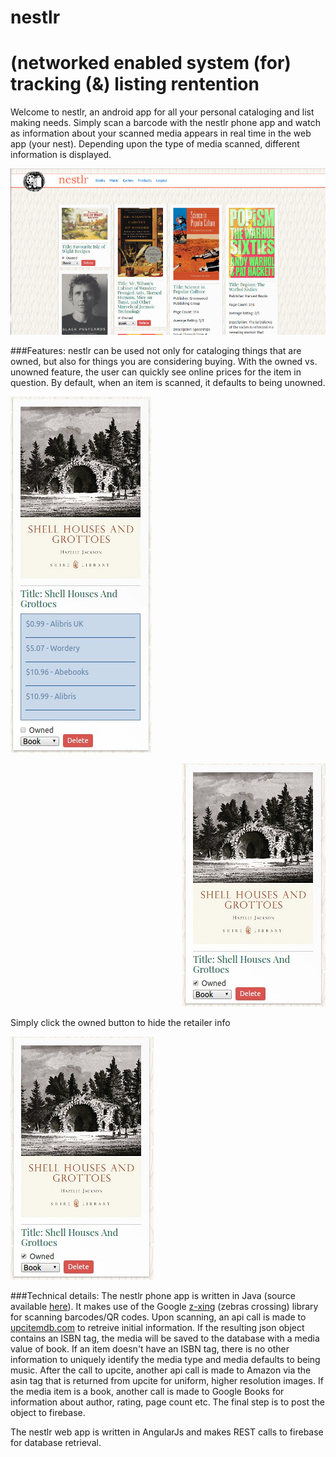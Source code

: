 # nestlr
# (networked enabled system (for) tracking (&) listing rentention

Welcome to nestlr, an android app for all your personal cataloging and list making needs.
Simply scan a barcode with the nestlr phone app and watch as information about your scanned
media appears in real time in the web app (your nest). Depending upon the type of media scanned,
different information is displayed. 

<p align="center">
  <img src="./img/SiteResources/Main.jpg">
</p>

###Features:
nestlr can be used not only for cataloging things that are owned, but also for things you are considering buying.
With the owned vs. unowned feature, the user can quickly see online prices for the item in question. By default, 
when an item is scanned, it defaults to being unowned.

<p align="left">
  <img src="./img/SiteResources/ShellUnOwned.jpg">
</p>
<p align="right">
  <img src="./img/SiteResources/ShellOwned.jpg">
</p>
<!--![](./img/SiteResources/ShellUnOwned.jpg)-->

Simply click the owned button to hide the retailer info

![](./img/SiteResources/ShellOwned.jpg)

###Technical details:
The nestlr phone app is written in Java (source available [here](https://github.com/sulaiman-allen/nestlr-android)).
It makes use of the Google [z-xing](https://github.com/zxing/zxing) (zebras crossing) library for scanning barcodes/QR codes.
Upon scanning, an api call is made to [upcitemdb.com](upcitemdb.com) to retreive initial information. If the resulting json 
object contains an ISBN tag, the media will be saved to the database with a media value of book. If an item doesn't have
an ISBN tag, there is no other information to uniquely identify the media type and media defaults to being music. After the 
call to upcite, another api call is made to Amazon via the asin tag that is returned from upcite for uniform, higher resolution
images. If the media item is a book, another call is made to Google Books for information about author, rating, page count etc.
The final step is to post the object to firebase.

The nestlr web app is written in AngularJs and makes REST calls to firebase for database retrieval.
<!--(./img/SiteResources/Main.jpg)-->
<!--![](https://github.com/sulaiman-allen/nestlr/blob/master/img/SiteResources/Main.jpg)-->


